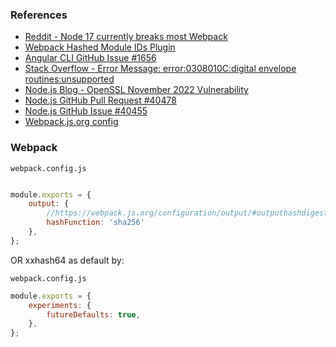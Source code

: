 ### References

- [Reddit - Node 17 currently breaks most Webpack](https://www.reddit.com/r/webdev/comments/qd14bm/node_17_currently_breaks_most_webpack/)
- [Webpack Hashed Module IDs Plugin](https://webpack.js.org/plugins/hashed-module-ids-plugin/)
- [Angular CLI GitHub Issue #1656](https://github.com/angular/angular-cli/issues/1656)
- [Stack Overflow - Error Message: error:0308010C:digital envelope routines:unsupported](https://stackoverflow.com/questions/69692842/error-message-error0308010cdigital-envelope-routinesunsupported)
- [Node.js Blog - OpenSSL November 2022 Vulnerability](https://nodejs.org/en/blog/vulnerability/openssl-november-2022)
- [Node.js GitHub Pull Request #40478](https://github.com/nodejs/node/pull/40478)
- [Node.js GitHub Issue #40455](https://github.com/nodejs/node/issues/40455)
- [Webpack.js.org config](https://github.com/webpack/webpack.js.org/commit/5a81c718d470cd4e82f177a5bd099164f4c6f7e9#diff-154021c8c1ce914c5be753b5667e4e615d0edfcb0874240c4fbf72a6424c7e65)


### Webpack


`webpack.config.js`
```javascript

module.exports = {
    output: {
        //https://webpack.js.org/configuration/output/#outputhashdigest
        hashFunction: 'sha256'
    },
};
```
OR xxhash64 as default by:

`webpack.config.js`
```javascript
module.exports = {
    experiments: {
        futureDefaults: true,
    },
};
```